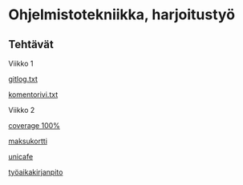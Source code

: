 # Ohjelmistotekniikka, harjoitustyö
## Tehtävät ##

Viikko 1 

[gitlog.txt](https://github.com/roni-b/Ohjelmistotekniikka-2022/blob/master/laskarit/viikko1/gitlog.txt)

[komentorivi.txt](https://github.com/roni-b/Ohjelmistotekniikka-2022/blob/master/laskarit/viikko1/komentorivi.txt)

Viikko 2

[coverage 100%](https://github.com/roni-b/Ohjelmistotekniikka-2022/blob/master/laskarit/viikko2/coverage_screenshot.png)

[maksukortti](https://github.com/roni-b/Ohjelmistotekniikka-2022/tree/master/laskarit/viikko2/maksukortti/src)

[unicafe](https://github.com/roni-b/Ohjelmistotekniikka-2022/tree/master/laskarit/viikko2/unicafe/src)

[työaikakirjanpito](https://github.com/roni-b/Ohjelmistotekniikka-2022/blob/master/dokumentaatio/tyoaikakirjanpito.md)
